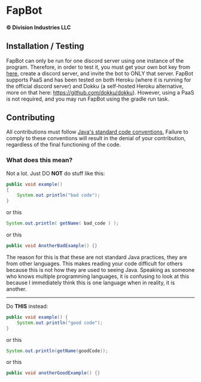 # FapBot
#### &copy; Division Industries LLC

## Installation / Testing
FapBot can only be run for one discord server using one instance of the program. Therefore,
in order to test it, you must get your own bot key from [here](https://discordapp.com/developers), 
create a discord server, and invite the bot to ONLY that server. FapBot supports PaaS and has
been tested on both Heroku (where it is running for the official discord server) and Dokku (a
self-hosted Heroku alternative, more on that here: https://github.com/dokku/dokku). However, 
using a PaaS is not required, and you may run FapBot using the gradle run task.

## Contributing
All contributions must follow 
[Java's standard code conventions.](https://www.oracle.com/technetwork/java/codeconventions-150003.pdf) 
Failure to comply to these conventions will result in the denial of your contribution, regardless 
of the final functioning of the code.

### What does this mean?
Not a lot. Just DO **NOT** do stuff like this:

```java
public void example()
{
    System.out.println("bad code");
}
```

or this

```java
System.out.println( getName( bad_code ) );
```

or this

```java
public void AnotherBadExample() {}
```

The reason for this is that these are not standard Java practices, they are from other languages.
This makes reading your code difficult for others because this is not how they are used to seeing
Java. Speaking as someone who knows multiple programming languages, it is confusing to look at this 
because I immediately think this is one language when in reality, it is another.

* * *

Do **THIS** instead:

```java
public void example() {
    System.out.println("good code");
}
```

or this

```java
System.out.println(getName(goodCode));
```

or this

```java
public void anotherGoodExample() {}
```